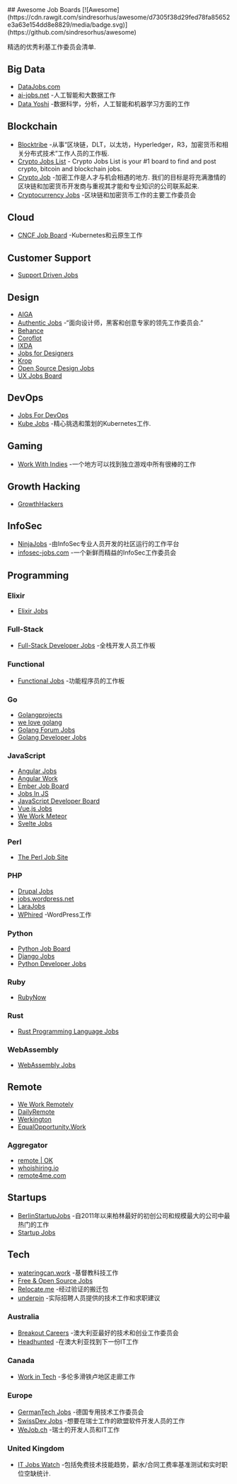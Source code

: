 <div class="github-widget" data-repo="tramcar/awesome-job-boards"></div>
<script async src="https://pagead2.googlesyndication.com/pagead/js/adsbygoogle.js"></script><ins class="adsbygoogle" style="display:block" data-ad-client="ca-pub-6890694312814945" data-ad-slot="5473692530" data-ad-format="auto"  data-full-width-responsive="true"></ins><script>(adsbygoogle = window.adsbygoogle || []).push({});</script>
## Awesome Job Boards [![Awesome](https://cdn.rawgit.com/sindresorhus/awesome/d7305f38d29fed78fa85652e3a63e154dd8e8829/media/badge.svg)](https://github.com/sindresorhus/awesome)

精选的优秀利基工作委员会清单.



## Big Data

* [DataJobs.com](https://datajobs.com/)
* [ai-jobs.net](https://ai-jobs.net/) -人工智能和大数据工作
* [Data Yoshi](https://www.datayoshi.com/) -数据科学，分析，人工智能和机器学习方面的工作

## Blockchain

* [Blocktribe](https://blocktribe.com/) -从事“区块链，DLT，以太坊，Hyperledger，R3，加密货币和相关分布式技术”工作人员的工作板.
* [Crypto Jobs List](https://cryptojobslist.com/) - Crypto Jobs List is your #1 board to find and post crypto, bitcoin and blockchain jobs.
* [Crypto Job](https://crypto-job.com/)  -加密工作是人才与机会相遇的地方. 我们的目标是将充满激情的区块链和加密货币开发商与重视其才能和专业知识的公司联系起来.
* [Cryptocurrency Jobs](https://cryptocurrencyjobs.co/) -区块链和加密货币工作的主要工作委员会

## Cloud

* [CNCF Job Board](https://jobs.cncf.io/) -Kubernetes和云原生工作

## Customer Support

* [Support Driven Jobs](https://jobs.supportdriven.com/)

## Design

* [AIGA](https://designjobs.aiga.org/)
* [Authentic Jobs](https://authenticjobs.com/) -“面向设计师，黑客和创意专家的领先工作委员会.”
* [Behance](https://www.behance.net/joblist)
* [Coroflot](https://www.coroflot.com/design-jobs)
* [IXDA](https://ixda.org/jobs/)
* [Jobs for Designers](https://dribbble.com/jobs)
* [Krop](https://www.krop.com/creative-jobs/)
* [Open Source Design Jobs](https://opensourcedesign.net/jobs/)
* [UX Jobs Board](https://www.uxjobsboard.com)

## DevOps

* [Jobs For DevOps](https://jobsfordevops.com)
* [Kube Jobs](https://kubejobs.io) -精心挑选和策划的Kubernetes工作.

## Gaming

* [Work With Indies](https://www.workwithindies.com) -一个地方可以找到独立游戏中所有很棒的工作

## Growth Hacking

* [GrowthHackers](https://jobs.growthhackers.com/)

## InfoSec

* [NinjaJobs](https://ninjajobs.org/) -由InfoSec专业人员开发的社区运行的工作平台
* [infosec-jobs.com](https://infosec-jobs.com/) -一个新鲜而精益的InfoSec工作委员会

## Programming

### Elixir

* [Elixir Jobs](https://elixir.career/)

### Full-Stack

* [Full-Stack Developer Jobs](https://fullstackjob.com/) -全栈开发人员工作板

### Functional

* [Functional Jobs](https://www.functionaljobs.com/) -功能程序员的工作板

### Go

* [Golangprojects](https://www.golangprojects.com/)
* [we love golang](https://www.welovegolang.com/)
* [Golang Forum Jobs](https://forum.golangbridge.org/c/jobs)
* [Golang Developer Jobs](https://golangjob.xyz)

### JavaScript

* [Angular Jobs](https://angularjobs.com/)
* [Angular Work](https://angular.work/)
* [Ember Job Board](https://jobs.emberjs.com/)
* [Jobs In JS](https://jobsinjs.com/)
* [JavaScript Developer Board](https://javascriptjob.xyz/)
* [Vue.js Jobs](https://vuejobs.com/)
* [We Work Meteor](https://www.weworkmeteor.com/)
* [Svelte Jobs](https://sveltejobs.dev/)

### Perl

* [The Perl Job Site](https://jobs.perl.org/)

### PHP

* [Drupal Jobs](https://jobs.drupal.org/)
* [jobs.wordpress.net](https://jobs.wordpress.net/)
* [LaraJobs](https://larajobs.com/)
* [WPhired](https://www.wphired.com/) -WordPress工作

### Python

* [Python Job Board](https://www.python.org/jobs/)
* [Django Jobs](https://djangojobs.net/jobs/)
* [Python Developer Jobs](https://pythonjob.xyz)

### Ruby

* [RubyNow](https://jobs.rubynow.com/)

### Rust

* [Rust Programming Language Jobs](http://rust-jobs.com/)

### WebAssembly

* [WebAssembly Jobs](https://webassemblyjobs.com/)

## Remote

* [We Work Remotely](https://weworkremotely.com/)
* [DailyRemote](https://dailyremote.com/)
* [Werkington](https://www.werkington.com/)
* [EqualOpportunity.Work](https://equalopportunity.work/)

### Aggregator

* [remote | OK](https://remoteok.io/)
* [whoishiring.io](https://whoishiring.io/)
* [remote4me.com](https://remote4me.com/)

## Startups

* [BerlinStartupJobs](https://berlinstartupjobs.com/) -自2011年以来柏林最好的初创公司和规模最大的公司中最热门的工作
* [Startup Jobs](https://startup.jobs/)

## Tech

* [wateringcan.work](https://www.wateringcan.work) -基督教科技工作
* [Free & Open Source Jobs](https://www.fossjobs.net/)
* [Relocate.me](https://relocate.me/) -经过验证的搬迁包
* [underpin](https://www.underpin.company/) -实际招聘人员提供的技术工作和求职建议

### Australia

* [Breakout Careers](https://breakout.careers/jobs/) -澳大利亚最好的技术和创业工作委员会
* [Headhunted](https://www.headhunted.com.au/jobs/) -在澳大利亚找到下一份IT工作

### Canada

* [Work in Tech](https://www.workintech.ca/) -多伦多滑铁卢地区走廊工作

### Europe

* [GermanTech Jobs](https://germantechjobs.de/) -德国专用技术工作委员会
* [SwissDev Jobs](https://swissdevjobs.ch/) -想要在瑞士工作的欧盟软件开发人员的工作
* [WeJob.ch](https://WeJob.ch/?utm_source=github&utm_medium=referral&utm_campaign=tramcar-awesome-job-boards) -瑞士的开发人员和IT工作 

### United Kingdom

* [IT Jobs Watch](https://www.itjobswatch.co.uk/) -包括免费技术技能趋势，薪水/合同工费率基准测试和实时职位空缺统计.
